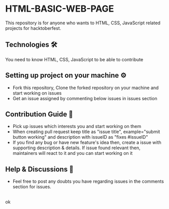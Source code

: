 # HTML-BASIC-WEB-PAGE
This repository is for anyone who wants to HTML, CSS, JavaScript related projects for hacktoberfest.

## Technologies 🛠️
You need to know HTML, CSS, JavaScript to be able to contribute

## Setting up project on your machine ⚙️
- Fork this repository, Clone the forked repository on your machine and start working on issues
- Get an issue assigned by commenting below issues in issues section

## Contribution Guide 🤠
- Pick up issues which interests you and start working on them
- When creating pull request keep title as "issue title", example="submit button working" and description with issueID as "fixes #issueID"
- If you find any bug or have new feature's idea then, create a issue with supporting description & details. If issue found relevant then, maintainers will react to it and you can start working on it

## Help & Discussions 🙌
- Feel free to post any doubts you have regarding issues in the comments section for issues.
<br>
ok

